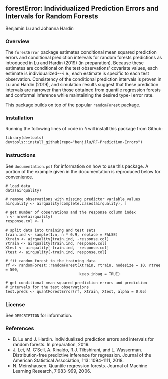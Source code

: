 ## forestError: Individualized Prediction Errors and Intervals for Random Forests
Benjamin Lu and Johanna Hardin

### Overview
The `forestError` package estimates conditional mean squared prediction errors and conditional prediction intervals for random forests predictions as introduced in Lu and Hardin (2019) (in preparation). Because these estimates are conditional on the test observations' covariate values, each estimate is individualized---i.e., each estimate is specific to each test observation. Consistency of the conditional prediction intervals is proven in Lu and Hardin (2019), and simulation results suggest that these prediction intervals are narrower than those obtained from quantile regression forests and conformal inference while maintaining the desired type-I error rate.

This package builds on top of the popular `randomForest` package.

### Installation

Running the following lines of code in `R` will install this package from Github:

```{r}
library(devtools)
devtools::install_github(repo="benjilu/RF-Prediction-Errors")
```  

### Instructions
See `documentation.pdf` for information on how to use this package. A portion of the example given in the documentation is reproduced below for convenience.

```{r}
# load data
data(airquality)

# remove observations with missing predictor variable values
airquality <- airquality[complete.cases(airquality), ]

# get number of observations and the response column index
n <- nrow(airquality)
response.col <- 1

# split data into training and test sets
train.ind <- sample(1:n, n * 0.9, replace = FALSE)
Xtrain <- airquality[train.ind, -response.col]
Ytrain <- airquality[train.ind, response.col]
Xtest <- airquality[-train.ind, -response.col]
Ytest <- airquality[-train.ind, response.col]

# fit random forest to the training data
rf <- randomForest::randomForest(Xtrain, Ytrain, nodesize = 10, ntree = 500,
                                 keep.inbag = TRUE)

# get conditional mean squared prediction errors and prediction
# intervals for the test observations
test.preds <- quantForestError(rf, Xtrain, Xtest, alpha = 0.05)
```

### License
See `DESCRIPTION` for information.

### References
* B. Lu and J. Hardin. Individualized prediction errors and intervals for random forests. In preparation, 2019.
* J. Lei, M. G’Sell, A. Rinaldo, R.J. Tibshirani, and L. Wasserman. Distribution-free predictive inference for regression. Journal of the American Statistical Association, 113: 1094-1111, 2018.
* N. Meinshausen. Quantile regression forests. Journal of Machine Learning Research, 7:983–999, 2006.